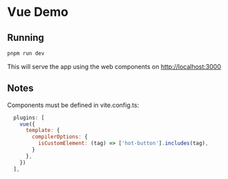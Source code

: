 # Vue Demo

## Running

```bash
pnpm run dev
```

This will serve the app using the web components on <http://localhost:3000>

## Notes

Components must be defined in vite.config.ts:

```js
  plugins: [
    vue({
      template: {
        compilerOptions: {
          isCustomElement: (tag) => ['hot-button'].includes(tag),
        }
      },
    })
  ],
```
